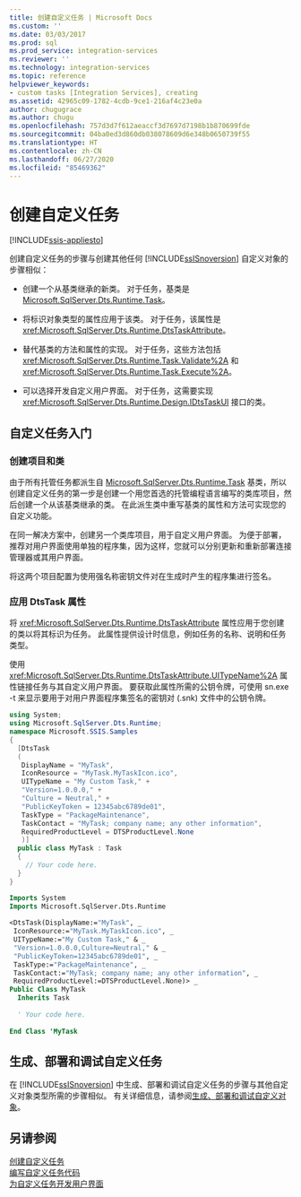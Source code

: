 ```yaml
---
title: 创建自定义任务 | Microsoft Docs
ms.custom: ''
ms.date: 03/03/2017
ms.prod: sql
ms.prod_service: integration-services
ms.reviewer: ''
ms.technology: integration-services
ms.topic: reference
helpviewer_keywords:
- custom tasks [Integration Services], creating
ms.assetid: 42965c09-1782-4cdb-9ce1-216af4c23e0a
author: chugugrace
ms.author: chugu
ms.openlocfilehash: 757d3d7f612aeaccf3d7697d7198b1b870699fde
ms.sourcegitcommit: 04ba0ed3d860db038078609d6e348b0650739f55
ms.translationtype: HT
ms.contentlocale: zh-CN
ms.lasthandoff: 06/27/2020
ms.locfileid: "85469362"
---
```

# <a name="creating-a-custom-task"></a>创建自定义任务

[!INCLUDE[ssis-appliesto](../../../includes/ssis-appliesto-ssvrpluslinux-asdb-asdw-xxx.md)]


  创建自定义任务的步骤与创建其他任何 [!INCLUDE[ssISnoversion](../../../includes/ssisnoversion-md.md)] 自定义对象的步骤相似：  
  
-   创建一个从基类继承的新类。 对于任务，基类是 [Microsoft.SqlServer.Dts.Runtime.Task](/dotnet/api/microsoft.sqlserver.dts.runtime.task)。  
  
-   将标识对象类型的属性应用于该类。 对于任务，该属性是 <xref:Microsoft.SqlServer.Dts.Runtime.DtsTaskAttribute>。  
  
-   替代基类的方法和属性的实现。 对于任务，这些方法包括 <xref:Microsoft.SqlServer.Dts.Runtime.Task.Validate%2A> 和 <xref:Microsoft.SqlServer.Dts.Runtime.Task.Execute%2A>。  
  
-   可以选择开发自定义用户界面。 对于任务，这需要实现 <xref:Microsoft.SqlServer.Dts.Runtime.Design.IDtsTaskUI> 接口的类。  
  
## <a name="getting-started-with-a-custom-task"></a>自定义任务入门  
  
### <a name="creating-projects-and-classes"></a>创建项目和类  
 由于所有托管任务都派生自 [Microsoft.SqlServer.Dts.Runtime.Task](/dotnet/api/microsoft.sqlserver.dts.runtime.task) 基类，所以创建自定义任务的第一步是创建一个用您首选的托管编程语言编写的类库项目，然后创建一个从该基类继承的类。 在此派生类中重写基类的属性和方法可实现您的自定义功能。  
  
 在同一解决方案中，创建另一个类库项目，用于自定义用户界面。 为便于部署，推荐对用户界面使用单独的程序集，因为这样，您就可以分别更新和重新部署连接管理器或其用户界面。  
  
 将这两个项目配置为使用强名称密钥文件对在生成时产生的程序集进行签名。  
  
### <a name="applying-the-dtstask-attribute"></a>应用 DtsTask 属性  
 将 <xref:Microsoft.SqlServer.Dts.Runtime.DtsTaskAttribute> 属性应用于您创建的类以将其标识为任务。 此属性提供设计时信息，例如任务的名称、说明和任务类型。  
  
 使用 <xref:Microsoft.SqlServer.Dts.Runtime.DtsTaskAttribute.UITypeName%2A> 属性链接任务与其自定义用户界面。 要获取此属性所需的公钥令牌，可使用 sn.exe -t 来显示要用于对用户界面程序集签名的密钥对 (.snk) 文件中的公钥令牌。  
  
```csharp  
using System;  
using Microsoft.SqlServer.Dts.Runtime;  
namespace Microsoft.SSIS.Samples  
{  
  [DtsTask  
  (  
   DisplayName = "MyTask",  
   IconResource = "MyTask.MyTaskIcon.ico",  
   UITypeName = "My Custom Task," +  
   "Version=1.0.0.0," +  
   "Culture = Neutral," +  
   "PublicKeyToken = 12345abc6789de01",  
   TaskType = "PackageMaintenance",  
   TaskContact = "MyTask; company name; any other information",  
   RequiredProductLevel = DTSProductLevel.None  
   )]  
  public class MyTask : Task  
  {  
    // Your code here.  
  }  
}  
```  
  
```vb  
Imports System  
Imports Microsoft.SqlServer.Dts.Runtime  
  
<DtsTask(DisplayName:="MyTask", _  
 IconResource:="MyTask.MyTaskIcon.ico", _  
 UITypeName:="My Custom Task," & _  
 "Version=1.0.0.0,Culture=Neutral," & _  
 "PublicKeyToken=12345abc6789de01", _  
 TaskType:="PackageMaintenance", _  
 TaskContact:="MyTask; company name; any other information", _  
 RequiredProductLevel:=DTSProductLevel.None)> _  
Public Class MyTask  
  Inherits Task  
  
  ' Your code here.  
  
End Class 'MyTask  
```  
  
## <a name="building-deploying-and-debugging-a-custom-task"></a>生成、部署和调试自定义任务  
 在 [!INCLUDE[ssISnoversion](../../../includes/ssisnoversion-md.md)] 中生成、部署和调试自定义任务的步骤与其他自定义对象类型所需的步骤相似。 有关详细信息，请参阅[生成、部署和调试自定义对象](../../../integration-services/extending-packages-custom-objects/building-deploying-and-debugging-custom-objects.md)。  
  
## <a name="see-also"></a>另请参阅  
 [创建自定义任务](../../../integration-services/extending-packages-custom-objects/task/creating-a-custom-task.md)   
 [编写自定义任务代码](../../../integration-services/extending-packages-custom-objects/task/coding-a-custom-task.md)   
 [为自定义任务开发用户界面](../../../integration-services/extending-packages-custom-objects/task/developing-a-user-interface-for-a-custom-task.md)  
  
  
